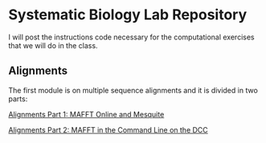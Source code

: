 # Systematic Biology Lab Repository
I will post the instructions code necessary for the computational exercises that we will do in the class.

## Alignments

The first module is on multiple sequence alignments and it is divided in two parts:

[Alignments Part 1: MAFFT Online and Mesquite](https://cjpardodelahoz.github.io/BIO556L/alignments_online)

[Alignments Part 2: MAFFT in the Command Line on the DCC](https://cjpardodelahoz.github.io/BIO556L/alignments_dcc)

